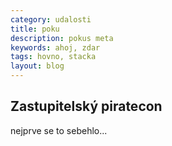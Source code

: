 ```yaml
---
category: udalosti
title: poku
description: pokus meta
keywords: ahoj, zdar
tags: hovno, stacka
layout: blog
---
```


## Zastupitelský piratecon

nejprve se to sebehlo...
